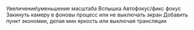 Увеличение\уменьшение масштаба
Вспышка
Автофокус/фикс фокус
Закинуть камеру в фоновы процесс или не выключать экран
Добавить пункт экономии, делая мин яркость или выключая трансляции
